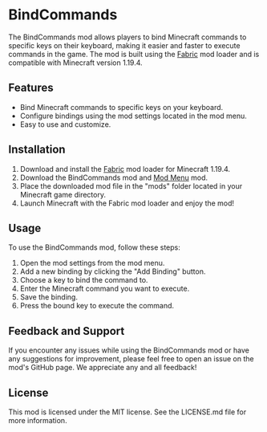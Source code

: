 # BindCommands

The BindCommands mod allows players to bind Minecraft commands to specific keys on their keyboard,
making it easier and faster to execute commands in the game. The mod is built using the [Fabric](https://fabricmc.net/)
mod loader and is compatible with Minecraft version 1.19.4.

## Features

- Bind Minecraft commands to specific keys on your keyboard.
- Configure bindings using the mod settings located in the mod menu.
- Easy to use and customize.

## Installation

1. Download and install the [Fabric](https://fabricmc.net/use/installer/) mod loader for Minecraft 1.19.4.
2. Download the BindCommands mod and [Mod Menu](https://github.com/TerraformersMC/ModMenu) mod.
3. Place the downloaded mod file in the "mods" folder located in your Minecraft game directory.
4. Launch Minecraft with the Fabric mod loader and enjoy the mod!

## Usage

To use the BindCommands mod, follow these steps:

1. Open the mod settings from the mod menu.
2. Add a new binding by clicking the "Add Binding" button.
3. Choose a key to bind the command to.
4. Enter the Minecraft command you want to execute.
5. Save the binding.
6. Press the bound key to execute the command.

## Feedback and Support

If you encounter any issues while using the BindCommands mod or have any suggestions for improvement,
please feel free to open an issue on the mod's GitHub page. We appreciate any and all feedback!

## License

This mod is licensed under the MIT license. See the LICENSE.md file for more information.